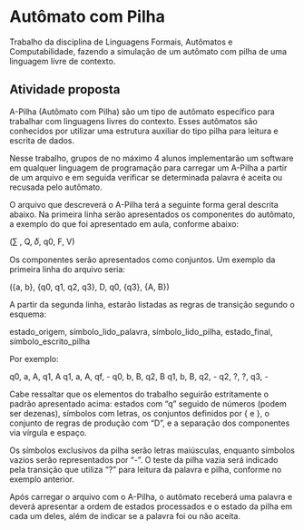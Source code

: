 # Autômato com Pilha
Trabalho da disciplina de Linguagens Formais, Autômatos e Computabilidade, fazendo a simulação de um autômato com pilha de uma linguagem livre de contexto.

## Atividade proposta

A-Pilha (Autômato com Pilha) são um tipo de autômato específico para trabalhar com linguagens livres do contexto. Esses autômatos são conhecidos por utilizar uma estrutura auxiliar do tipo pilha para leitura e escrita de dados.

Nesse trabalho, grupos de no máximo 4 alunos implementarão um software em qualquer linguagem de programação para carregar um A-Pilha a partir de um arquivo e em seguida verificar se determinada palavra é aceita ou recusada pelo autômato.

O arquivo que descreverá o A-Pilha terá a seguinte forma geral descrita abaixo. Na primeira linha serão apresentados os componentes do autômato, a exemplo do que foi apresentado em aula, conforme abaixo:

(∑︀ , Q, 𝛿, q0, F, V)

Os componentes serão apresentados como conjuntos. Um exemplo da primeira linha do arquivo seria:

({a, b}, {q0, q1, q2, q3}, D, q0, {q3}, {A, B})

A partir da segunda linha, estarão listadas as regras de transição segundo o esquema:

estado_origem, símbolo_lido_palavra, símbolo_lido_pilha, estado_final, símbolo_escrito_pilha

Por exemplo:

q0, a, A, q1, A
q1, a, A, qf, -
q0, b, B, q2, B
q1, b, B, q2, -
q2, ?, ?, q3, -

Cabe ressaltar que os elementos do trabalho seguirão estritamente o padrão apresentado acima: estados com “q” seguido de números (podem ser dezenas), símbolos com letras, os conjuntos definidos por { e }, o conjunto de regras de produção com “D”, e a separação dos componentes via vírgula e espaço.

Os símbolos exclusivos da pilha serão letras maiúsculas, enquanto símbolos vazios serão representados por “-”. O teste da pilha vazia será indicado pela transição que utiliza “?” para leitura da palavra e pilha, conforme no exemplo anterior.

Após carregar o arquivo com o A-Pilha, o autômato receberá uma palavra e deverá apresentar a ordem de estados processados e o estado da pilha em cada um deles, além de indicar se a palavra foi ou não aceita.

